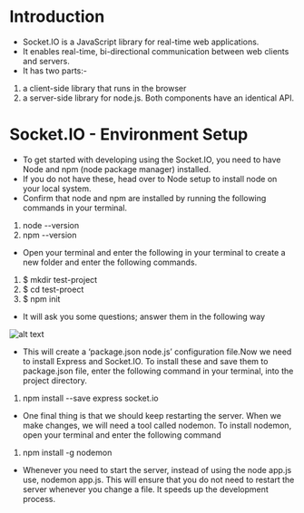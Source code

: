 # Introduction
- Socket.IO is a JavaScript library for real-time web applications. 
- It enables real-time, bi-directional communication between web clients and servers. 
- It has two parts:- 
1) a client-side library that runs in the browser 
2) a server-side library for node.js. Both components have an identical API.

# Socket.IO - Environment Setup
- To get started with developing using the Socket.IO, you need to have Node and npm (node package manager) installed. 
- If you do not have these, head over to Node setup to install node on your local system. 
- Confirm that node and npm are installed by running the following commands in your terminal.
1. node --version
2. npm --version
- Open your terminal and enter the following in your terminal to create a new folder and enter the following commands.
1. $ mkdir test-project
2. $ cd test-proect
3. $ npm init
- It will ask you some questions; answer them in the following way 

![alt text](https://www.tutorialspoint.com/socket.io/images/environment_setup.jpg)

- This will create a ‘package.json node.js’ configuration file.Now we need to install Express and Socket.IO. To install these and save them to package.json file, enter the following command in your terminal, into the project directory.

1. npm install --save express socket.io

- One final thing is that we should keep restarting the server. When we make changes, we will need a tool called nodemon. To install nodemon, open your terminal and enter the following command 

1. npm install -g nodemon

- Whenever you need to start the server, instead of using the node app.js use, nodemon app.js. This will ensure that you do not need to restart the server whenever you change a file. It speeds up the development process.

